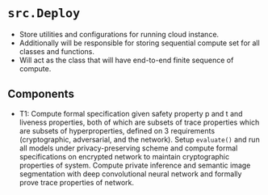# `src.Deploy`
- Store utilities and configurations for running cloud instance. 
- Additionally will be responsible for storing sequential compute set for all classes and functions. 
- Will act as the class that will have end-to-end finite sequence of compute.



## Components
- T1: Compute formal specification given safety property p and t and liveness properties, both of which are subsets of trace properties which are subsets of hyperproperties, defined on 3 requirements (cryptographic, adversarial, and the network). Setup `evaluate()` and run all models under privacy-preserving scheme and compute formal specifications on encrypted network to maintain cryptographic properties of system. Compute private inference and semantic image segmentation with deep convolutional neural network and formally prove trace properties of network.


